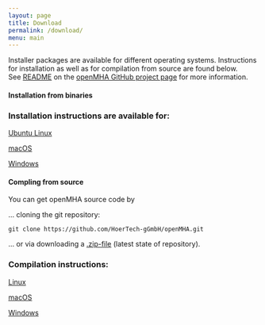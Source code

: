 ```yaml
---
layout: page
title: Download
permalink: /download/
menu: main
---
```


Installer packages are available for different operating systems. Instructions for installation as well as for compilation from source are found below.  
See [README](https://github.com/HoerTech-gGmbH/openMHA/blob/master/README.md) on the [openMHA GitHub project page](https://github.com/HoerTech-gGmbH/openMHA) for more information. 


#### Installation from binaries

### Installation instructions are available for:

[Ubuntu Linux](https://github.com/HoerTech-gGmbH/openMHA/blob/master/INSTALLATION.md#i-installation-from-binary-packages-on-ubuntu) 

[macOS](https://github.com/HoerTech-gGmbH/openMHA/blob/master/INSTALLATION.md#ii-macos-installer)

[Windows](https://github.com/HoerTech-gGmbH/openMHA/blob/master/INSTALLATION.md#iii-windows-installer)

#### Compling from source

You can get openMHA source code by 

... cloning the git repository:

``` 
git clone https://github.com/HoerTech-gGmbH/openMHA.git
```

... or via downloading a [.zip-file](https://github.com/HoerTech-gGmbH/openMHA/archive/master.zip) (latest state of repository).

### Compilation instructions:

[Linux](https://github.com/HoerTech-gGmbH/openMHA/blob/master/COMPILATION.md#i-compiling-from-source-on-linux)  

[macOS](https://github.com/HoerTech-gGmbH/openMHA/blob/master/COMPILATION.md#ii-compiling-from-source-on-macos)   

[Windows](https://github.com/HoerTech-gGmbH/openMHA/blob/master/COMPILATION.md#iii-compilation-on-64-bit-windows-advanced)